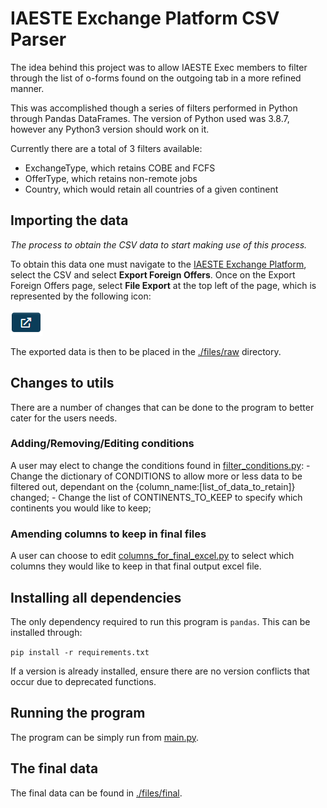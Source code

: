 # IAESTE Exchange Platform CSV Parser

The idea behind this project was to allow IAESTE Exec members to filter through the list of o-forms found on the outgoing tab in a more refined manner.

This was accomplished though a series of filters performed in Python through Pandas DataFrames. The version of Python used was 3.8.7, however any Python3 version should work on it.

Currently there are a total of 3 filters available:
* ExchangeType, which retains COBE and FCFS
* OfferType, which retains non-remote jobs
* Country, which would retain all countries of a given continent

## Importing the data

*The process to obtain the CSV data to start making use of this process.*

To obtain this data one must navigate to the [IAESTE Exchange Platform](https://iaeste.smartsimple.ie/), select the CSV and select **Export Foreign Offers**.
Once on the Export Foreign Offers page, select **File Export** at the top left of the page, which is represented by the following icon:

![File Export](./files/images/file_export.png)

The exported data is then to be placed in the [./files/raw](./files/raw) directory.

## Changes to utils

There are a number of changes that can be done to the program to better cater for the users needs.

### Adding/Removing/Editing conditions

A user may elect to change the conditions found in [filter_conditions.py](./src/utils/filter_conditions.py):
    - Change the dictionary of CONDITIONS to allow more or less data to be filtered out, dependant on the {column_name:[list_of_data_to_retain]} changed;
    - Change the list of CONTINENTS_TO_KEEP to specify which continents you would like to keep;

### Amending columns to keep in final files

A user can choose to edit [columns_for_final_excel.py](./src/utils/columns_for_final_excel.py) to select which columns they would like to keep in that final output excel file.

## Installing all dependencies

The only dependency required to run this program is `pandas`. This can be installed through:

`pip install -r requirements.txt`

If a version is already installed, ensure there are no version conflicts that occur due to deprecated functions.

## Running the program

The program can be simply run from [main.py](main.py).

## The final data

The final data can be found in [./files/final](./files/final).
